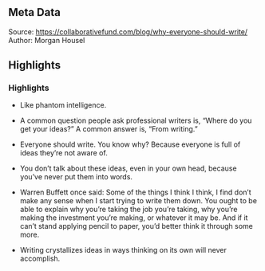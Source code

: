 # 

## Meta Data

Source:  https://collaborativefund.com/blog/why-everyone-should-write/ 
Author: Morgan Housel

## Highlights

### Highlights

- Like phantom intelligence.
- A common question people ask professional writers is, “Where do you get your ideas?” A common answer is, “From writing.”
- Everyone should write. You know why? Because everyone is full of ideas they’re not aware of.
- You don’t talk about these ideas, even in your own head, because you’ve never put them into words. 
- Warren Buffett once said:
  Some of the things I think I think, I find don’t make any sense when I start trying to write them down. You ought to be able to explain why you’re taking the job you’re taking, why you’re making the investment you’re making, or whatever it may be. And if it can’t stand applying pencil to paper, you’d better think it through some more.
  
- Writing crystallizes ideas in ways thinking on its own will never accomplish.
